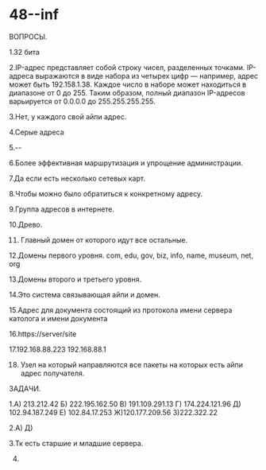 # 48--inf

ВОПРОСЫ.

1.32 бита

2.IP-адрес представляет собой строку чисел, разделенных точками. IP-адреса выражаются в виде набора из четырех цифр — например, адрес может быть 192.158.1.38. Каждое число в наборе может находиться в диапазоне от 0 до 255. Таким образом, полный диапазон IP-адресов варьируется от 0.0.0.0 до 255.255.255.255.

3.Нет, у каждого свой айпи адрес.

4.Серые адреса

5.--

6.Более эффективная маршрутизация и упрощение администрации.

7.Да если есть несколько сетевых карт.

8.Чтобы можно было обратиться к конкретному адресу.

9.Группа адресов в интернете.

10.Древо.

11. Главный домен от которого идут все остальные.

12.Домены первого уровня.  com, edu, gov, biz, info, name, museum, net, org

13.Домены второго и третьего уровня.

14.Это система связывающая айпи и домен.

15.Адрес для документа состоящий из протокола имени сервера католога и имени документа

16.https://server/site

17.192.168.88.223  192.168.88.1

18. Узел на который направляются все пакеты на которых есть айпи адрес получателя.

ЗАДАЧИ.

1.А) 213.212.42 Б) 222.195.162.50 В) 191.109.291.13 Г) 174.224.121.96 Д) 102.94.187.249 Е) 102.84.17.253 Ж)120.177.209.56 З)222.322.22

2.А) Д)

3.Тк есть старшие и младшие сервера.

4.
